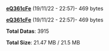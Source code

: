 [**eQ361cFe**](/data/eQ361cFe.txt) (19/11/22 - 22:57)- 469 bytes

[**eQ361cFe**](/data/eQ361cFe.txt) (19/11/22 - 22:57)- 469 bytes

**Total Datas**: 3915

**Total Size**: 21.47 MB / 21.5 MB